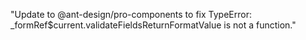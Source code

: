 "Update to @ant-design/pro-components to fix TypeError: \_formRef$current.validateFieldsReturnFormatValue is not a function."
